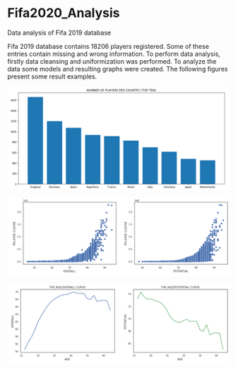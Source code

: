# Fifa2020_Analysis
Data analysis of Fifa 2019 database

Fifa 2019 database contains 18206 players registered. Some of these entries contain missing and wrong information. To perform data analysis, firstly data cleansing and uniformization was performed. To analyze the data some models and resulting graphs were created. The following figures present some result examples.

![players per contry](images/Players_per_country.PNG)

![Clause distribuition](images/Clause_distribuition.PNG)

![age vs Pot vs Over](images/agevsPotvsOver.PNG)
